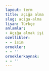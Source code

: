 ```yaml
---
layout: term
title: açığa alma
slug: aciga-alma
lisan: Türkçe
anlamlar:
- Açığa almak işi
ozellikler:
- - isim
ornekler:
- - ''
orneklerkaynak:
- - ''
---
```

